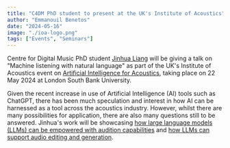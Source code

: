 ```yaml
---
title: "C4DM PhD student to present at the UK's Institute of Acoustics"
author: "Emmanouil Benetos"
date: "2024-05-16"
image: "./ioa-logo.png"
tags: ["Events", "Seminars"]
---
```


Centre for Digital Music PhD student [Jinhua Liang](https://jinhualiang.github.io/) will be giving a talk on "Machine listening with natural language" as part of the UK's Institute of Acoustics event on [Artificial Intelligence for Acoustics](https://www.ioa.org.uk/civicrm/event/info?reset=1&id=860), taking place on 22 May 2024 at London South Bank University.

Given the recent increase in use of Artificial Intelligence (AI) tools such as ChatGPT, there has been much speculation and interest in how AI can be harnessed as a tool across the acoustics industry. However, whilst there are many possibilities for application, there are also many questions still to be answered. Jinhua's work will be showcasing [how large language models (LLMs) can be empowered with audition capabilities](https://arxiv.org/abs/2312.00249) and [how LLMs can support audio editing and generation](https://arxiv.org/pdf/2403.09527).

